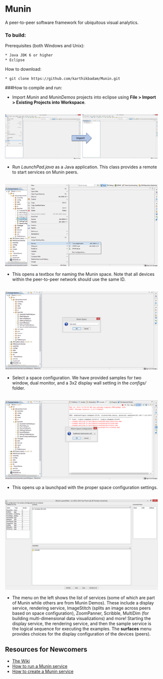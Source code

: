Munin
=====

A peer-to-peer software framework for ubiquitous visual analytics. 

### To build:

Prerequisites (both Windows and Unix):

    * Java JDK 6 or higher
    * Eclipse
    
    
How to download:

    * git clone https://github.com/karthikbadam/Munin.git


###How to compile and run:
   
   - Import *Munin* and *MuninDemos* projects into eclipse using **File > Import > Existing Projects into Workspace**.
<br>
<img src="https://github.com/karthikbadam/Munin/blob/master/instructions/munin_projects.PNG?raw=true">
<br>

   - Run *LaunchPad.java* as a Java application. This class provides a remote to start services on Munin peers. 
<br><br>
<img src="https://github.com/karthikbadam/Munin/blob/master/instructions/munin_run2.png?raw=true">


   - This opens a textbox for naming the Munin space. Note that all devices within the peer-to-peer network should use the same ID.
<br><br>
<img src="https://github.com/karthikbadam/Munin/blob/master/instructions/munin_name_space.png?raw=true">

   - Select a space configuration. We have provided samples for two window, dual monitor, and a 3x2 display wall setting in the *configs/* folder.   
<br>
<img src="https://github.com/karthikbadam/Munin/blob/master/instructions/munin_space_configuration.png?raw=true">

   - This opens up a launchpad with the proper space configuration settings. 
<br><br>
<img src="https://github.com/karthikbadam/Munin/blob/master/instructions/munin_launchpad.png?raw=true">

   - The menu on the left shows the list of services (some of which are part of Munin while others are from Munin Demos). These include a display service, rendering service, ImageStitch (splits an image across peers based on space configuration), ZoomPanner, Scribble, MultiDim (for building multi-dimensional data visualizations) and more! Starting the display service, the rendering service, and then the sample service is the logical sequence for executing the examples. The **surfaces** menu provides choices for the display configuration of the devices (peers).

Resources for Newcomers
---
  - [The Wiki](https://github.com/karthikbadam/munin/wiki)
  - [How to run a Munin service](https://github.com/karthikbadam/Munin/wiki/How-to-run-a-service)   
  - [How to create a Munin service](https://github.com/karthikbadam/Munin/wiki/How-to-create-a-new-service)

